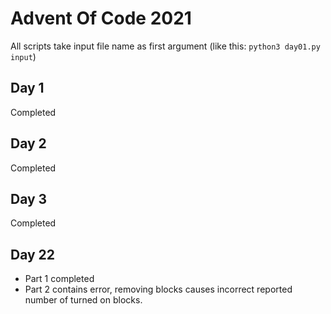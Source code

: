 # Advent Of Code 2021

All scripts take input file name as first argument (like this: `python3 day01.py input`)

## Day 1
Completed

## Day 2
Completed

## Day 3
Completed

## Day 22
 * Part 1 completed
 * Part 2 contains error, removing blocks causes incorrect reported number of turned on blocks.
